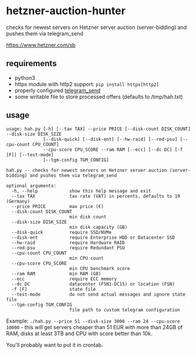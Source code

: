 # hetzner-auction-hunter
checks for newest servers on Hetzner server auction (server-bidding) and pushes them via telegram_send

https://www.hetzner.com/sb

## requirements
* python3
* httpx module with http2 support: `pip install httpx[http2]`
* properly configured [telegram_send](https://pypi.org/project/telegram-send/#installation)
* some writable file to store processed offers (defaults to /tmp/hah.txt)

## usage
```
usage: hah.py [-h] [--tax TAX] --price PRICE [--disk-count DISK_COUNT] --disk-size DISK_SIZE
              [--disk-quick] [--disk-ent] [--hw-raid] [--red-psu] [--cpu-count CPU_COUNT]
              --cpu-score CPU_SCORE --ram RAM [--ecc] [--dc DC] [-f [F]] [--test-mode]
              [--tgm-config TGM_CONFIG]

hah.py -- checks for newest servers on Hetzner server auction (server-bidding) and pushes them via telegram_send

optional arguments:
  -h, --help            show this help message and exit
  --tax TAX             tax rate (VAT) in percents, defaults to 19 (Germany)
  --price PRICE         max price (€)
  --disk-count DISK_COUNT
                        min disk count
  --disk-size DISK_SIZE
                        min disk capacity (GB)
  --disk-quick          require SSD/NVMe
  --disk-ent            require Enterprise HDD or Datacenter SSD
  --hw-raid             require Hardware RAID
  --red-psu             require Redundant PSU
  --cpu-count CPU_COUNT
                        min CPU count
  --cpu-score CPU_SCORE
                        min CPU benchmark score
  --ram RAM             min RAM (GB)
  --ecc                 require ECC memory
  --dc DC               datacenter (FSN1-DC15) or location (FSN)
  -f [F]                state file
  --test-mode           do not send actual messages and ignore state file
  --tgm-config TGM_CONFIG
                        file path to custom telegram configuration
```

Example: `./hah.py --price 51 --disk-size 3000 --ram 24 --cpu-score 10000` - this will get servers cheaper than 51 EUR with more than 24GB of RAM, disks at least 3TB and CPU with score better than 10k.

You'll probably want to put it in crontab.
